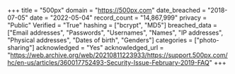 +++
title = "500px"
domain = "https://500px.com"
date_breached = "2018-07-05"
date = "2022-05-04"
record_count = "14,867,999"
privacy = "Public"
Verified = "True"
hashing = ["bcrypt", "MD5"]
breached_data = ["Email addresses", "Passwords", "Usernames", "Names", "IP addresses", "Physical addresses", "Dates of birth", "Genders"]
categories = ["photo-sharing"]
acknowledged = "Yes"
acknowledged_url = "https://web.archive.org/web/20210811223933/https://support.500px.com/hc/en-us/articles/360017752493-Security-Issue-February-2019-FAQ"
+++
